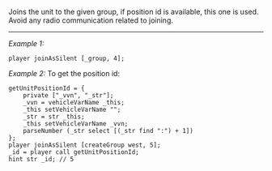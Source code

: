 Joins the unit to the given group, if position id is available, this one is used. Avoid any radio communication related to joining.


---
*Example 1:*
```sqf
player joinAsSilent [_group, 4];
```

*Example 2:*
To get the position id:

```sqf
getUnitPositionId = {
	private ["_vvn", "_str"];
	_vvn = vehicleVarName _this;
	_this setVehicleVarName "";
	_str = str _this;
	_this setVehicleVarName _vvn;
	parseNumber (_str select [(_str find ":") + 1])
};
player joinAsSilent [createGroup west, 5];
_id = player call getUnitPositionId;
hint str _id; // 5
```